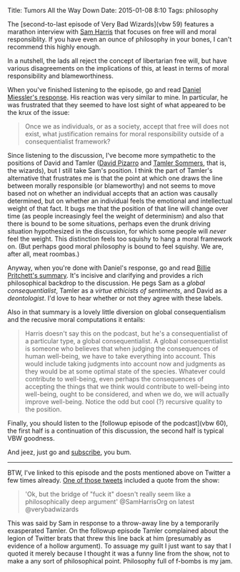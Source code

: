 Title: Tumors All the Way Down
Date: 2015-01-08 8:10
Tags: philosophy

The [second-to-last episode of Very Bad Wizards](vbw 59) features a marathon interview with
[Sam Harris](sam) that focuses on free will and moral responsiblity. If you have even an ounce of
philosophy in your bones, I can't recommend this highly enough.

In a nutshell, the lads all reject the concept of libertarian free will, but have various
disagreements on the implications of this, at least in terms of moral responsibility and
blameworthiness.

When you've finished listening to the episode, go and read [Daniel Miessler's response](daniel). His
reaction was very similar to mine. In particular, he was frustrated that they seemed to have lost
sight of what appeared to be the krux of the issue:

> Once we as individuals, or as a society, accept that free will does not exist, what justification
> remains for moral responsibility outside of a consequentialist framework?

Since listening to the discussion, I've become more sympathetic to the positions of David and Tamler
([David Pizarro](david) and [Tamler Sommers](tamler), that is, the wizards), but I still take Sam's
position. I think the part of Tamler's alternative that frustrates me is that the point at which one
draws the line between morally responsible (or blameworthy) and not seems to move based not on
whether an individual accepts that an action was causally determined, but on whether an individual feels the emotional and
intellectual weight of that fact. It bugs me that the position of that line will change over time
(as people increasingly feel the weight of determinism) and also that there is bound to be some
situations, perhaps even the drunk driving situation hypothesized in the discussion, for which some
people will _never_ feel the weight. This distinction feels too squishy to hang a moral framework
on. (But perhaps good moral philosophy is bound to feel squishy. We are, after all, meat roombas.)

Anyway, when you're done with Daniel's response, go and read [Billie Pritchett's summary](billie). It's
incisive and clarifying and provides a rich philosophical backdrop to the discussion. He pegs Sam as
a _global consequentialist_, Tamler as a _virtue ethicists of sentiments_, and David as a
_deontologist_. I'd love to hear whether or not they agree with these labels.

Also in that summary is a lovely little diversion on global consequentialism and the recusive moral
computations it entails:

> Harris doesn't say this on the podcast, but he's a consequentialist of a particular type, a global
> consequentialist. A global consequentialist is someone who believes that when judging the
> consequences of human well-being, we have to take everything into account. This would include
> taking judgments into account now and judgments as they would be at some optimal state of the
> species. Whatever could contribute to well-being, even perhaps the consequences of accepting the
> things that we think would contribute to well-being into well-being, ought to be considered, and
> when we do, we will actually improve well-being. Notice the odd but cool (?) recursive quality to
> the position.

Finally, you should listen to the [followup episode of the podcast](vbw 60), the first half is a
continuation of this discussion, the second half is typical VBW goodness.

And jeez, just go and [subscribe](), you bum.

---

BTW, I've linked to this episode and the posts mentioned above on Twitter a few times already. [One
of those tweets](tweet) included a quote from the show:

> 'Ok, but the bridge of "fuck it" doesn't really seem like a philosophically deep argument'
> @SamHarrisOrg on latest @verybadwizards

This was said by Sam in response to a throw-away line by a temporarily exasperated Tamler. On the
followup episode Tamler complained about the legion of Twitter brats that threw this line back at
him (presumably as evidence of a hollow argument). To assuage my guilt I just want to say that I
quoted it merely because I thought it was a funny line from the show, not to make a any sort of
philosophical point. Philosophy full of f-bombs is my jam.

[sam]: http://www.samharris.org
[daniel]: https://danielmiessler.com/blog/sam-harris-vs-bad-wizards-free-will/
[vbw 59]: http://verybadwizards.com/episodes/59
[vbw 60]: http://verybadwizards.com/episodes/60
[billie]: http://bpritchett.blogspot.kr/2015/01/free-will-and-moral-theory-on-sam.html
[david]: https://twitter.com/peez
[tamler]: https://twitter.com/tamler
[subscribe]: http://verybadwizards.com/subscribe/
[tweet]: https://twitter.com/johnm/status/546002188724486144